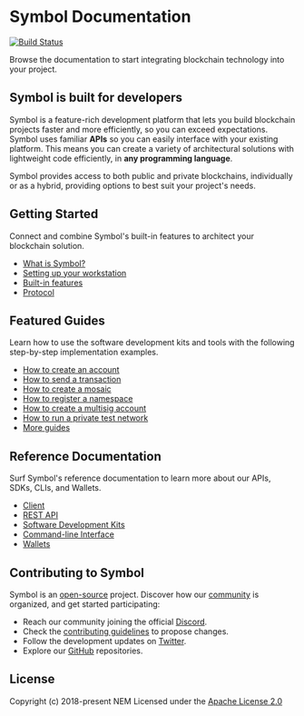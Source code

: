 # Symbol Documentation

[![Build Status](https://travis-ci.com/symbol/symbol-docs.svg?branch=main)](https://travis-ci.com/symbol/symbol-docs)

Browse the documentation to start integrating blockchain technology into your project.

## Symbol is built for developers

Symbol is a feature-rich development platform that lets you build blockchain projects faster and more efficiently, so you can exceed expectations.
Symbol uses familiar **APIs** so you can easily interface with your existing platform.
This means you can create a variety of architectural solutions with lightweight code efficiently, in **any programming language**.

Symbol provides access to both public and private blockchains, individually or as a hybrid, providing options to best suit your project's needs.

## Getting Started

Connect and combine Symbol's built-in features to architect your blockchain solution.

* [What is Symbol?](https://docs.symbol.dev/getting-started)
* [Setting up your workstation](https://docs.symbol.dev/getting-started/setup-workstation.html)
* [Built-in features](https://docs.symbol.dev/concepts/overview.html)
* [Protocol](https://docs.symbol.dev/concepts/cryptography.html)

## Featured Guides

Learn how to use the software development kits and tools with the following step-by-step implementation examples.

* [How to create an account](https://docs.symbol.dev/guides/account/creating-an-account.html)
* [How to send a transaction](https://docs.symbol.dev/guides/transfer/sending-a-transfer-transaction.html)
* [How to create a mosaic](https://docs.symbol.dev/guides/mosaic/creating-a-mosaic.html)
* [How to register a namespace](https://docs.symbol.dev/guides/namespace/registering-a-namespace.html)
* [How to create a multisig account](https://docs.symbol.dev/guides/multisig/creating-a-multisig-account.html)
* [How to run a private test network](https://docs.symbol.dev/guides/network/creating-a-private-test-net.html)
* [More guides](https://docs.symbol.dev/guides/category.html)

## Reference Documentation

Surf Symbol's reference documentation to learn more about our APIs, SDKs, CLIs, and Wallets.

* [Client](https://docs.symbol.dev/server.html)
* [REST API](https://docs.symbol.dev/api.html)
* [Software Development Kits](https://docs.symbol.dev/sdk.html)
* [Command-line Interface](https://docs.symbol.dev/cli.html)
* [Wallets](https://docs.symbol.dev/wallets.html)

## Contributing to Symbol

Symbol is an [open-source](https://github.com/symbol) project.
Discover how our [community](https://github.com/symbol/community/) is organized, and get started participating:

* Reach our community joining the official [Discord](https://discord.com/invite/xymcity).
* Check the [contributing guidelines](https://docs.symbolplatform.com/guidelines/suggesting-changes.html) to propose changes.
* Follow the development updates on [Twitter](https://twitter.com/NEMofficial).
* Explore our [GitHub](https://github.com/symbol) repositories.

## License

Copyright (c) 2018-present NEM
Licensed under the [Apache License 2.0](https://github.com/symbol/symbol-docs/blob/main/LICENSE)
